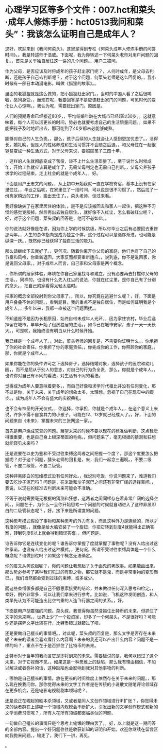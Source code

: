# 心理学习区等多个文件：007.hct和菜头·成年人修炼手册：hct0513我问和菜头”：我该怎么证明自己是成年人？

您好，欢迎来到《我问何菜头》。这里是得到专栏《何菜头成年人修炼手册的问答时间》。，我是转述师于浩威。下面呢，我为你转述一下何菜头老师对用户问题的回复。，首先是关于独自居住这一讲的几个问题。，用户三猫问。

作为父母，是否应该及时将成年的孩子赶出家门呢？，人何时成年，是父母去判断，还是孩子自己去判断呢？，对于这个问题，何菜头老师是这么回复的。，我小时候有一部日本动漫电影，叫做《狐狸的故事》。。

里面的老狐狸就是这么做的，把小狐狸赶出家门。，当时的中国人看了之后很唏嘘，感同身受。，而现在呢，我要回答是不是应该赶出家门的问题，可见时代的变化让人心惊啊。，我认为呢，需要赶出家门。原因是。

人们的预期寿命已经接近80岁，，平均结婚年龄在大城市已经超过30岁。，这就意味着，每个人可以活更长的时间，势必也就要考虑自己的生活质量问题。，如果不能把孩子及时地赶出去，那可能到了40岁都未必能够成熟。

能够对自己的人生负责。，那么，孩子后续的人生就会让人感到更加忧虑了。，活得长，婚礼晚，但是人的性格养成和生活习惯并不会随之后退。，和父母住在一起很容易变成一种生活方式，对于父母来说，要照顾孩子三四十年。

，这样的人生就彻底变成了苦役，谈不上什么生活质量了。，至于说什么时候成年，开始工作就应该算是成年了，无需父母判定也无需自己判断。，父母公养孩子求学的过程结束，走上社会的就是个成年人。，好。

下面是用户王志文的问题。，从上初中开始我就一直在学校寄宿，基本上没有在家里住过。，毕业之后呢，在家里住了一段时间，可以说是很不习惯了。，然后找了一份离家稍远的工作，搬出去住了。，菜头老师，倒过来看。

我好像缺失了在家里居住的体验。，是不是应该搬回去和家人一起住，把这种不习惯的感觉克服掉，然后再出去独自居住。，就好像不入红尘，怎么看破红尘呢？，好，对于这个问题，菜头叔的回答是，他可不必如此。。

你的说法就好像是在讲，因为你上学的时候跳级，所以你毕业之后有必要回去重修那两年。，人生的总体指向是成为独立个体，这个过程可以是循序渐进，也可能是纵深一跃。，既然你已经获得了独自生活的能力。

那么请继续下去就好了。，更何况，随着你离开你父母的家庭，他们也有了自己的节奏和风格，你重新返回，大家反而都要重新适应。，说到底，你不是说回家，你是说回父母家。，对于成年人而言，自己家和父母家是两个概念。

，你所谓的居家体验，麻烦在你自己家里找寻和建立，没有必要再去打搅你父母的生活。，同样的，也没有什么先入红尘的说法，你就在红尘里，是你自己有了分别的念头。，把自己的家看得太轻太临时。

把家的概念全部投射到你父母家了。，所以，你究竟在逃避什么呢？，好，下面是用户叠叠不休的问题。，看到题目，我的重点不是独自居住，而是如何证明我是个成年人。，多年以来，我都一直被这个问题困扰。。

不知道是不是因为长相原因，始终自带未成年人光环。，因为家住农村，毕业后选择留在城市，早早开始了租房独居的生活。，如今已在城市安家，孩子一天一天长大。，可是呢，我始终没有明白从什么时候开始。

我已经是一个成年人了。，对此，菜头老师的回复是，不需要你证明什么。，你承担了你的社会责任，你承担了你的家庭责任。，你完成你的工作，你照顾你的家庭。，那，你就是个成年人。。

如果你能在你的条件许可之下选择房子，选择结婚对象，选择孩子的医院和幼儿园，，而不是屈从于别人的意志，对自己的行为负全责，那么，你就是个成年人。，也许你对自己有不同的看法，对生活有不同的看法。

觉得成为成年人要意味着更多，，而自己好像和求学时代相比并没有任何变化，那不过是你，关于未来，关于成年的想象太多，太理想，忽视了自己在现实中的脚步。，成为成年人不会有盛大的庆祝典礼。

也不会有神圣的开光仪式。，你选择，你承担，你就是个成年人。，在这个意义上来说，许多不得不自食其力的小孩子，可能在12、13岁就已经成人了。，好，下面的问题来自《未来》，掌握未来的三张网这一家。。

首先是用户煽成驼查的问题。展望未来的时候不要以现在的标准做判断，这点我觉得很重要，也是自己身上根深蒂固的毛病。，但问题来了，毫无根据的猜测和狂想就能窥见未来吗？

还是说要在以史为鉴和不受过往束缚这两者之间把握一个度？，那这个度要怎么把握呢？对于这个问题，猜头老师的回复是，来，我们一起念三遍啊。，不要二级管，不要二级管，不要二级管。

这种非黑即白的思维模式没有任何好处。，我说别吃饭，你说问题来了，难道我们要去吃沙子泥巴吗？问题是，在米饭和沙子泥巴之间还有非常广阔的选择空间。，我说，以现在的标准去判断未来可能会不准确。

不等于说就需要毫无根据的猜测和狂想，这两者之间同样存在着非常广阔的选择空间。，问题在于，为什么一旦你开始思考一个问题的时候就自动进入了这种非黑即白的二级管状态呢？，好，接下来是所谓度的问题。

这种思考模式假设了事物和某种思考的外力有关，而且这种外力是连续的，所以才有度的问题。，就像是给大脑安装了一个旋钮，你把它转到刻度4就能得出正确答案，转到刻度6以上就会得到错误答案。，但问题是。

谁告诉你它是连续变化的呢？谁告诉你掌握了度就掌握了事物呢？没有人给出过这种承诺，也没有人给出过这种模式。，更何况，所谓不受过往束缚具体是一个什么概念呢？谁做到过吗？如果这个概念无法确定。

你的度又从何说起呢？，你的问题让我想起了关于画鬼的老故事。如果能画出来，那么势必参考了某种我们见过的有形之物，那它就不是鬼，而是寻常事物的变形而已。，我们当然都会受到过往的束缚，或多或少。

而这些束缚很多都是自己不假思索接受的结论，并未做过任何深入思考和检定。，幸好，例外非常多，可以让我们拿来进行参考。比如说，飞机这种发明创造，和人类早先认为不可能造出比空气重的人造飞行器之间的关系。，好。

下面是用户胡震强的问题。菜头叔，我觉得你虽然没抓住比特币的未来，但抓住了文字的未来啊。，世界上少了一个投资家，却多了一个何菜头，不是很好吗？可能你还是摆弄文字比较在行，比特币错过就错过了呗。

还是要做自己擅长的事情吧。，对此呢，菜头叔的回复是，那么文字是否存在未来呢？未来的读者会喜欢看什么内容啊？未来的我还可以产出什么内容？问题不是一样的吗？，重点不在于是否抓住了比特币的未来。

比特币对于当年的我而言它是即将到来的未来。需要检讨的是，我何以错过了这个未来，对于它视而不见。，如果这是一种思维上的缺陷，那么我有理由相信，不加以解决或者弥补的话，这种缺陷也会影响到我对其他事物的判断。

，哪怕是自己擅长的事情，放在更长的时间维度上依然存在关于未来的问题。，那么现在换我问你，那你觉得未来的文字工作者是在传统的小说散文随笔评论领域存在更多机会，还是电影电视剧剧本领域呢？。

还是说正在崛起的剧本杀领域，又或者是同人文创作领域进行IP扩张？，你觉得未来的读者群在上述哪一个领域内规模会不断扩大，引发出新的文学创作模式和新的文学消费习惯呢？，所有人在所有领域都面临类似的问题。

一句做自己擅长的事情只是个思考上偷懒的理由罢了。，好，以上就是这一期问答的全部内容。提出一个好问题往往是收获新知的证明和开始。欢迎你继续在留言区向我抛来问题。，输走了，我们下一讲，再见。

。